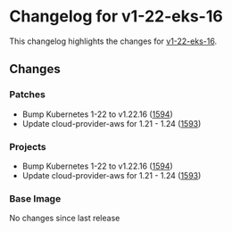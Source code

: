 # Changelog for v1-22-eks-16

This changelog highlights the changes for [v1-22-eks-16](https://github.com/aws/eks-distro/tree/v1-22-eks-16).

## Changes

### Patches
* Bump Kubernetes 1-22 to v1.22.16 ([1594](https://github.com/aws/eks-distro/pull/1594))
* Update cloud-provider-aws for 1.21 - 1.24 ([1593](https://github.com/aws/eks-distro/pull/1593))

### Projects
* Bump Kubernetes 1-22 to v1.22.16 ([1594](https://github.com/aws/eks-distro/pull/1594))
* Update cloud-provider-aws for 1.21 - 1.24 ([1593](https://github.com/aws/eks-distro/pull/1593))

### Base Image
No changes since last release

